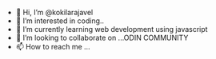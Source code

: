 - 👋 Hi, I’m @kokilarajavel
- 👀 I’m interested in coding..
- 🌱 I’m currently learning web development using javascript
- 💞️ I’m looking to collaborate on ...ODIN COMMUNITY
- 📫 How to reach me ...

<!---
kokilarajavel/kokilarajavel is a ✨ special ✨ repository because its `README.md` (this file) appears on your GitHub profile.
You can click the Preview link to take a look at your changes.
--->

